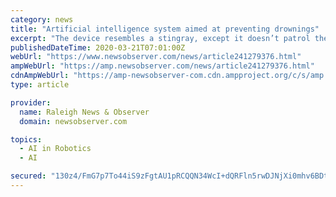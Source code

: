 ```yaml
---
category: news
title: "Artificial intelligence system aimed at preventing drownings"
excerpt: "The device resembles a stingray, except it doesn’t patrol the water in search of prey -- rather than threaten humans, it aims to save them."
publishedDateTime: 2020-03-21T07:01:00Z
webUrl: "https://www.newsobserver.com/news/article241279376.html"
ampWebUrl: "https://amp.newsobserver.com/news/article241279376.html"
cdnAmpWebUrl: "https://amp-newsobserver-com.cdn.ampproject.org/c/s/amp.newsobserver.com/news/article241279376.html"
type: article

provider:
  name: Raleigh News & Observer
  domain: newsobserver.com

topics:
  - AI in Robotics
  - AI

secured: "130z4/FmG7p7To44iS9zFgtAU1pRCQQN34WcI+dQRFln5rwDJNjXi0mhv6BDtOEvl1DE/vNHZviTFjCcjT/2ifCULqu7fgkY/8OUhVm6QDX3O74TAm5LkCBVKrPFichFX6TxrCP38Z3Y+rqtKFQC8Yy6Lj0MLTtQsxJQ6JZdL2GAB4QIj/LFPUq18YcmbxgVkS8qcShCUUKEzNTqwHHhgiVA79GNazx2DnN3Dj1xcyoGfkziRl+HaOwoy5ImKADpLgqbLFyUTRfOqndMYFk5oMZur/e116eTudKofOVicuz4exCHaKALd5CMe+Hx0mZNMdc8oITyqJaWc8eqKWeRVBa7+x56xVegKretSaG2ymPpv/Tj5APsbJQuHOXgu0JB8Ncxue7OAwkvp/EBm6/ZFEq82ioPjnAz19CXTIj20aXujCyMqXmzNNtFM8MA/ARkJ5FSKGQPkreuPhJ+As3jfq/YxWbtdwTPtCeTvoU7Vhs=;jLufmihqW1B0vwK601WnSw=="
---
```


